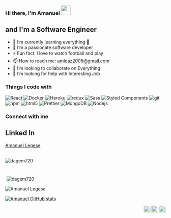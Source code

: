 <!--
**AmanWho101/AmanWho101** is a ✨ _special_ ✨ repository because its `README.md` (this file) appears on your GitHub profile.
-->

### Hi there, I'm Amanuel <img src="https://raw.githubusercontent.com/MartinHeinz/MartinHeinz/master/wave.gif" width="30px">


## and I'm a Software Engineer 

- 🌱 I’m currently learning everything 🤣
- 👯 I’m a passionate software developer
- ⚡ Fun fact: I love to watch football and play
- 📫 How to reach me: amleaz2005@gmail.com
- 👯 I’m looking to collaborate on Everything
- 🤔 I’m looking for help with Interesting Job

<h3>Things I code with</h3>
<p>
  <img alt="React" src="https://img.shields.io/badge/-React-45b8d8?style=flat-square&logo=react&logoColor=white" />
  <img alt="Docker" src="https://img.shields.io/badge/-Docker-46a2f1?style=flat-square&logo=docker&logoColor=white" />
  <img alt="Heroku" src="https://img.shields.io/badge/-Heroku-430098?style=flat-square&logo=heroku&logoColor=white" />
  <img alt="redux" src="https://img.shields.io/badge/-Redux-764ABC?style=flat-square&logo=redux&logoColor=white" />
  <img alt="Sass" src="https://img.shields.io/badge/-Sass-CC6699?style=flat-square&logo=sass&logoColor=white" />
  <img alt="Styled Components" src="https://img.shields.io/badge/-Styled_Components-db7092?style=flat-square&logo=styled-components&logoColor=white" />
  <img alt="git" src="https://img.shields.io/badge/-Git-F05032?style=flat-square&logo=git&logoColor=white" />
  <img alt="npm" src="https://img.shields.io/badge/-NPM-CB3837?style=flat-square&logo=npm&logoColor=white" />
  <img alt="html5" src="https://img.shields.io/badge/-HTML5-E34F26?style=flat-square&logo=html5&logoColor=white" />
  <img alt="Prettier" src="https://img.shields.io/badge/-Prettier-F7B93E?style=flat-square&logo=prettier&logoColor=white" />
  <img alt="MongoDB" src="https://img.shields.io/badge/-MongoDB-13aa52?style=flat-square&logo=mongodb&logoColor=white" />
  <img alt="Nodejs" src="https://img.shields.io/badge/-Nodejs-43853d?style=flat-square&logo=Node.js&logoColor=white" />
</p>

### Connect with me
## Linked In
<a href="https://www.linkedin.com/in/amanuel-legese-b4101891/">
  Amanuel Legese
</a>

<br>
<br>

<p style="margin-bottom:70px">
  <img
    align="left"
    src="https://github-readme-stats.vercel.app/api/top-langs?username=AmanWho101&theme=dark&background=000000&show_icons=true&locale=en&layout=compact"
    alt="dagem720"
  />
</p>

<p>
  &nbsp;<img
    align="center"
    src="https://github-readme-stats.vercel.app/api?username=AmanWho101&theme=dark&background=000000&show_icons=true&locale=en"
    alt="dagem720"
  />
</p>

<p>
  <img
    align="center"
    src="https://github-readme-streak-stats.herokuapp.com/?user=AmanWho101&theme=dark&background=000000&"
    alt="Amanuel Legese"
  />
</p>

[![Amanuel GitHub stats](https://github-readme-stats.vercel.app/api?username=AmanWho101&show_icons=true&theme=tokyonight)](https://github.com/AmanWho101)

[website]: [http://abogidatech.com](http://abogidatech.com/)
[linkedin]: [https://linkedin.com/in/amanuel-legese-b4101891](https://linkedin.com/in/amanuel-legese-b4101891)

<a href="http://abogidatech.com/">
  <img align="right" alt="Amanuel Legese | Twitter" width="21px" src="https://raw.githubusercontent.com/anuraghazra/anuraghazra/master/assets/twitter.svg" />
</a>
<a href="https://linkedin.com/in/amanuel-legese-b4101891">
  <img src="https://github.com/gayanvoice/github-active-users-monitor/raw/master/public/images/icons/linkedin.svg" align="right" alt="Amanuel Legese | LinkedIn" width="21px">
</a>
<a href="https://linkedin.com/in/amanuel-legese-b4101891">
  <img src="https://raw.githubusercontent.com/gayanvoice/top-github-users-action/master/public/images/icons/facebook.svg" align="right" alt="Amanuel Legese | Facebook" width="21px"/>
</a>

